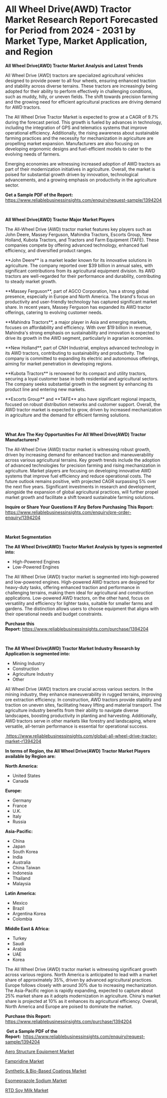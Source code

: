 <p><h1>All Wheel Drive(AWD) Tractor Market Research Report Forecasted for Period from 2024 -  2031 by Market Type, Market Application, and Region</h1></p><p><strong>All Wheel Drive(AWD) Tractor Market Analysis and Latest Trends</strong></p>
<p><p>All Wheel Drive (AWD) tractors are specialized agricultural vehicles designed to provide power to all four wheels, ensuring enhanced traction and stability across diverse terrains. These tractors are increasingly being adopted for their ability to perform effectively in challenging conditions, such as muddy, hilly, or uneven fields. The shift towards precision farming and the growing need for efficient agricultural practices are driving demand for AWD tractors.</p><p>The All Wheel Drive Tractor Market is expected to grow at a CAGR of 9.7% during the forecast period. This growth is fueled by advances in technology, including the integration of GPS and telematics systems that improve operational efficiency. Additionally, the rising awareness about sustainable farming practices and the necessity for mechanization in agriculture are propelling market expansion. Manufacturers are also focusing on developing ergonomic designs and fuel-efficient models to cater to the evolving needs of farmers. </p><p>Emerging economies are witnessing increased adoption of AWD tractors as part of their modernization initiatives in agriculture. Overall, the market is poised for substantial growth driven by innovation, technological advancements, and a growing emphasis on productivity in the agriculture sector.</p></p>
<p><strong>Get a Sample PDF of the Report:&nbsp;</strong> <a href="https://www.reliablebusinessinsights.com/enquiry/request-sample/1394204">https://www.reliablebusinessinsights.com/enquiry/request-sample/1394204</a></p>
<p>&nbsp;</p>
<p><strong>All Wheel Drive(AWD) Tractor Major Market Players</strong></p>
<p><p>The All-Wheel Drive (AWD) tractor market features key players such as John Deere, Massey Ferguson, Mahindra Tractors, Escorts Group, New Holland, Kubota Tractors, and Tractors and Farm Equipment (TAFE). These companies compete by offering advanced technology, enhanced fuel efficiency, and diversified product ranges.</p><p>**John Deere** is a market leader known for its innovative solutions in agriculture. The company reported over $39 billion in annual sales, with significant contributions from its agricultural equipment division. Its AWD tractors are well-regarded for their performance and durability, contributing to steady market growth.</p><p>**Massey Ferguson**, part of AGCO Corporation, has a strong global presence, especially in Europe and North America. The brand's focus on productivity and user-friendly technology has captured significant market share. In recent years, Massey Ferguson has expanded its AWD tractor offerings, catering to evolving customer needs.</p><p>**Mahindra Tractors**, a major player in Asia and emerging markets, focuses on affordability and efficiency. With over $19 billion in revenue, Mahindra's strong emphasis on sustainability and innovation is expected to drive its growth in the AWD segment, particularly in agrarian economies.</p><p>**New Holland**, part of CNH Industrial, employs advanced technology in its AWD tractors, contributing to sustainability and productivity. The company is committed to expanding its electric and autonomous offerings, aiming for market penetration in developing regions.</p><p>**Kubota Tractors** is renowned for its compact and utility tractors, securing a loyal customer base in both residential and agricultural sectors. The company seeks substantial growth in the segment by enhancing its product line and entering new markets.</p><p>**Escorts Group** and **TAFE** also have significant regional impacts, focused on robust distribution networks and customer support. Overall, the AWD tractor market is expected to grow, driven by increased mechanization in agriculture and the demand for efficient farming solutions.</p></p>
<p>&nbsp;</p>
<p><strong>What Are The Key Opportunities For All Wheel Drive(AWD) Tractor Manufacturers?</strong></p>
<p><p>The All-Wheel Drive (AWD) tractor market is witnessing robust growth, driven by increasing demand for enhanced traction and maneuverability across various agricultural terrains. Key growth trends include the adoption of advanced technologies for precision farming and rising mechanization in agriculture. Market players are focusing on developing innovative AWD systems that improve fuel efficiency and reduce operational costs. The future outlook remains positive, with projected CAGR surpassing 5% over the next five years. Significant investments in research and development, alongside the expansion of global agricultural practices, will further propel market growth and facilitate a shift toward sustainable farming solutions.</p></p>
<p><strong>Inquire or Share Your Questions If Any Before Purchasing This Report:</strong> <a href="https://www.reliablebusinessinsights.com/enquiry/pre-order-enquiry/1394204">https://www.reliablebusinessinsights.com/enquiry/pre-order-enquiry/1394204</a></p>
<p>&nbsp;</p>
<p><strong>Market Segmentation</strong></p>
<p><strong>The All Wheel Drive(AWD) Tractor Market Analysis by types is segmented into:</strong></p>
<p><ul><li>High-Powered Engines</li><li>Low-Powered Engines</li></ul></p>
<p><p>The All Wheel Drive (AWD) tractor market is segmented into high-powered and low-powered engines. High-powered AWD tractors are designed for heavy-duty tasks, offering enhanced traction and performance in challenging terrains, making them ideal for agricultural and construction applications. Low-powered AWD tractors, on the other hand, focus on versatility and efficiency for lighter tasks, suitable for smaller farms and gardens. The distinction allows users to choose equipment that aligns with their operational needs and budget constraints.</p></p>
<p><strong>Purchase this Report:&nbsp;</strong><a href="https://www.reliablebusinessinsights.com/purchase/1394204">https://www.reliablebusinessinsights.com/purchase/1394204</a></p>
<p>&nbsp;</p>
<p><strong>The All Wheel Drive(AWD) Tractor Market Industry Research by Application is segmented into:</strong></p>
<p><ul><li>Mining Industry</li><li>Construction</li><li>Agriculture Industry</li><li>Other</li></ul></p>
<p><p>All Wheel Drive (AWD) tractors are crucial across various sectors. In the mining industry, they enhance maneuverability in rugged terrains, improving ore extraction efficiency. In construction, AWD tractors provide stability and traction on uneven sites, facilitating heavy lifting and material transport. The agriculture industry benefits from their ability to navigate diverse landscapes, boosting productivity in planting and harvesting. Additionally, AWD tractors serve in other markets like forestry and landscaping, where versatile, all-terrain performance is essential for operational success.</p></p>
<p><a href="https://www.reliablebusinessinsights.com/global-all-wheel-drive-tractor-market-r1394204">&nbsp;https://www.reliablebusinessinsights.com/global-all-wheel-drive-tractor-market-r1394204</a></p>
<p><strong>In terms of Region, the All Wheel Drive(AWD) Tractor Market Players available by Region are:</strong></p>
<p>
    <p> <strong> North America: </strong>
        <ul>
            <li>United States</li>
            <li>Canada</li>
        </ul>
        </p> 
    <p> <strong> Europe: </strong>
        <ul>
            <li>Germany</li>
            <li>France</li>
            <li>U.K.</li>
            <li>Italy</li>
            <li>Russia</li>
        </ul>
        </p> 
    <p> <strong> Asia-Pacific: </strong>
        <ul>
            <li>China</li>
            <li>Japan</li>
            <li>South Korea</li>
            <li>India</li>
            <li>Australia</li>
            <li>China Taiwan</li>
            <li>Indonesia</li>
            <li>Thailand</li>
            <li>Malaysia</li>
        </ul>
        </p> 
    <p> <strong> Latin America: </strong>
        <ul>
            <li>Mexico</li>
            <li>Brazil</li>
            <li>Argentina Korea</li>
            <li>Colombia</li>
        </ul>
        </p> 
    <p> <strong> Middle East & Africa: </strong>
        <ul>
            <li>Turkey</li>
            <li>Saudi</li>
            <li>Arabia</li>
            <li>UAE</li>
            <li>Korea</li>
        </ul>
    </p>
    </p>
<p><p>The All Wheel Drive (AWD) tractor market is witnessing significant growth across various regions. North America is anticipated to lead with a market share of approximately 35%, driven by advanced agricultural practices. Europe follows closely with around 30% due to increasing mechanization. The Asia-Pacific region is rapidly expanding, expected to capture about 25% market share as it adopts modernization in agriculture. China's market share is projected at 10% as it enhances its agricultural efficiency. Overall, North America and Europe are poised to dominate the market.</p></p>
<p><strong>Purchase this Report: </strong><a href="https://www.reliablebusinessinsights.com/purchase/1394204">https://www.reliablebusinessinsights.com/purchase/1394204</a></p>
<p>&nbsp;<strong>Get a Sample PDF of the Report:&nbsp;&nbsp;</strong><a href="https://www.reliablebusinessinsights.com/enquiry/request-sample/1394204">https://www.reliablebusinessinsights.com/enquiry/request-sample/1394204</a></p>
<p><strong></strong></p>
<p><p><a href="https://github.com/ChristianClark406/Market-Research-Report-List-1/blob/main/aero-structure-equipment-market.md">Aero Structure Equipment Market</a></p><p><a href="https://www.linkedin.com/pulse/fampridine-market-trends-focusing-insight-forecast-analysis-q5tme?trackingId=s%2Bt8I3fhSpy%2FrIig3k1dtA%3D%3D">Fampridine Market</a></p><p><a href="https://issuu.com/reportprime-2/docs/synthetic-bio-based-coatings-market_590e9dc81ed49d">Synthetic & Bio-Based Coatings Market</a></p><p><a href="https://www.linkedin.com/pulse/esomeprazole-sodium-market-forecast-global-trends-analysis-8hxbe?trackingId=ZkCEre1tQ1Oo6iXGlmgXBA%3D%3D">Esomeprazole Sodium Market</a></p><p><a href="https://github.com/wwwkeltoum/Market-Research-Report-List-5/blob/main/rtd-soy-milk-market.md">RTD Soy Milk Market</a></p></p>